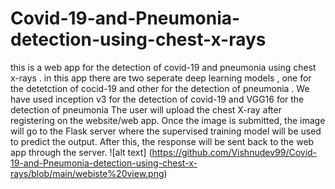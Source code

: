 # Covid-19-and-Pneumonia-detection-using-chest-x-rays
this is a web app for the detection of covid-19 and pneumonia using chest x-rays . in this app there are two seperate deep learning models , one for the detetction of cocid-19 and other for the detection of pneumonia . We have used inception v3 for the detection of covid-19 and VGG16 for the detection of pneumonia
The user will upload the chest X-ray after registering on the website/web app. Once the image is submitted, the image will go to the Flask server where the supervised training model will be used to predict the output. After this, the response will be sent back to the web app through the server.
![alt text] (https://github.com/Vishnudev99/Covid-19-and-Pneumonia-detection-using-chest-x-rays/blob/main/webiste%20view.png)
